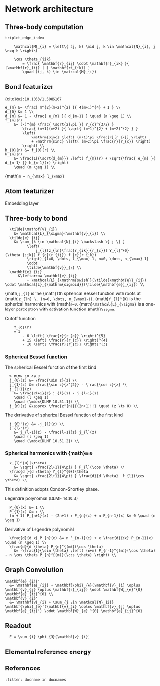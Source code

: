 # Network architecture

## Three-body computation

`triplet_edge_index`
```{math}
    \mathcal{M}_{i} = \left\{ (j, k) \mid j, k \in \mathcal{N}_{i}, j \neq k \right\}
```

```{math}
    \cos \theta_{jik}
        = \frac{ \mathbf{r}_{ij} \cdot \mathbf{r}_{ik} }{ |\mathbf{r}_{ij} | | \mathbf{r}_{ik}| }
        \quad ((j, k) \in \mathcal{M}_{i})
```

## Bond featurizer

{cite}`doi:10.1063/1.5086167`

```{math}
e_{m} &= \frac{ m^{2}(m+2)^{2} }{ 4(m+1)^{4} + 1 } \\
d_{0} &= 1 \\
d_{m} &= 1 - \frac{ e_{m} }{ d_{m-1} } \quad (m \geq 1) \\
f_{m}(r)
    &= (-)^{m} \frac{ \sqrt{2}\pi }{ r_{c}^{3/2} }
        \frac{ (m+1)(m+2) }{ \sqrt{ (m+1)^{2} + (m+2)^{2} } }
        \left(
            \mathrm{sinc} \left( (m+1)\pi \frac{r}{r_{c}} \right)
            + \mathrm{sinc} \left( (m+2)\pi \frac{r}{r_{c}} \right)
        \right) \\
h_{0}(r) &= f_{0}(r) \\
h_{m}(r)
    &= \frac{1}{\sqrt{d_{m}}} \left( f_{m}(r) + \sqrt{\frac{ e_{m} }{ d_{m-1} }} h_{m-1}(r) \right)
    \quad (m \geq 1) \\
```

{math}`m = n_{\max} l_{\max}`

## Atom featurizer

Embedding layer

## Three-body to bond

```{math}
  \tilde{\mathbf{v}_{i}}
    &= \mathcal{L}_{\sigma}(\mathbf{v}_{i}) \\
  \tilde{e}_{ij}
    &= \sum_{k \in \mathcal{N}_{i} \backslash \{ j \} }
          \left(
              j_{l}(z_{ln}\frac{r_{ik}}{r_{c}}) Y_{l}^{0}(\theta_{jik}) f_{c}(r_{ij}) f_{c}(r_{ik})
          \right)_{l=0, \dots, l_{\max}-1, n=0, \dots, n_{\max}-1}
          \odot
          \tilde{\mathbf{v}}_{k} \\
  \mathbf{e}_{ij}
      &\leftarrow \mathbf{e}_{ij}
          + \mathcal{L}_{\mathrm{swish}}(\tilde{\mathbf{e}}_{ij}) \odot \mathcal{L}_{\mathrm{sigmoid}}(\tilde{\mathbf{e}}_{ij}) \\
```
{math}`j_{l}` is the {math}`l`th spherical Bessel function with roots at {math}`z_{ln} \, (n=0, \dots, n_{\max}-1)`.
{math}`Y_{l}^{0}` is the spherical harmonics with {math}`m=0`.
{math}`\mathcal{L}_{\sigma}` is a one-layer perceptron with activation function {math}`\sigma`.

Cutoff function
```{math}
    f_{c}(r)
    = 1
        - 6 \left( \frac{r}{r_{c}} \right)^{5}
        + 15 \left( \frac{r}{r_{c}} \right)^{4}
        - 10 \left( \frac{r}{r_{c}} \right)^{3}
```

### Spherical Bessel function

The spherical Bessel function of the first kind
```{math}
  % DLMF 10.49.3
  j_{0}(z) &= \frac{\sin z}{z} \\
  j_{1}(z) &= \frac{\sin z}{z^{2}} - \frac{\cos z}{z} \\
  j_{l+1}(z)
    &= \frac{2l+1}{z} j_{l}(z) - j_{l-1}(z)
    \quad (l \geq 1)
    \quad (\mbox{DLMF 10.51.1}) \\
  j_{n}(z) &\approx \frac{z^{n}}{(2n+1)!!} \quad (z \to 0) \\
```

The derivative of spherical Bessel function of the first kind
```{math}
  j_{0}'(z) &= -j_{1}(z) \\
  j_{l}'(z)
    &= j_{l-1}(z) - \frac{l+1}{z} j_{l}(z)
    \quad (l \geq 1)
    \quad (\mbox{DLMF 10.51.2}) \\
```

### Spherical harmonics with {math}`m=0`

```{math}
  Y_{l}^{0}(\theta)
    &= \sqrt{ \frac{2l+1}{4\pi} } P_{l}(\cos \theta) \\
  \frac{d }{d \theta} Y_{l}^{0}(\theta)
    &= \sqrt{ \frac{2l+1}{4\pi} } \frac{d}{d \theta}  P_{l}(\cos \theta) \\
```
This definition adopts Condon-Shortley phase.

Legendre polynomial (DLMF 14.10.3)
```{math}
  P_{0}(x) &= 1 \\
  P_{1}(x) &= x \\
  (n + 1) P_{n+1}(x) - (2n+1) x P_{n}(x) + n P_{n-1}(x) &= 0 \quad (n \geq 1)
```

Derivative of Legendre polynomial
```{math}
  \frac{d}{d x} P_{n}(x) &= n P_{n-1}(x) + x \frac{d}{dx} P_{n-1}(x) \quad (n \geq 1) \\
  \frac{d}{d \theta} P_{n}^{(m)}(\cos \theta)
    &= -\frac{1}{\sin \theta} \left( (n+m) P_{n-1}^{(m)}(\cos \theta) - n \cos \theta P_{n}^{(m)}(\cos \theta) \right) \\
```

## Graph Convolution

```{math}
\mathbf{e}_{ij}'
  &= \mathbf{e}_{ij} + \mathbf{\phi}_{e}(\mathbf{v}_{i} \oplus \mathbf{v}_{j} \oplus \mathbf{e}_{ij}) \odot \mathbf{W}_{e}^{0} \mathbf{e}_{ij}^{0} \\
\mathbf{v}_{i}'
  &= \mathbf{v}_{i} + \sum_{j \in \mathcal{N}_{i}} \mathbf{\phi}_{e}'(\mathbf{v}_{i} \oplus \mathbf{v}_{j} \oplus \mathbf{e}_{ij}') \odot \mathbf{W}_{e}'^{0} \mathbf{e}_{ij}^{0}
```

## Readout

```{math}
  E = \sum_{i} \phi_{3}(\mathbf{v}_{i})
```

## Elemental reference energy

## References
```{bibliography}
:filter: docname in docnames
```
